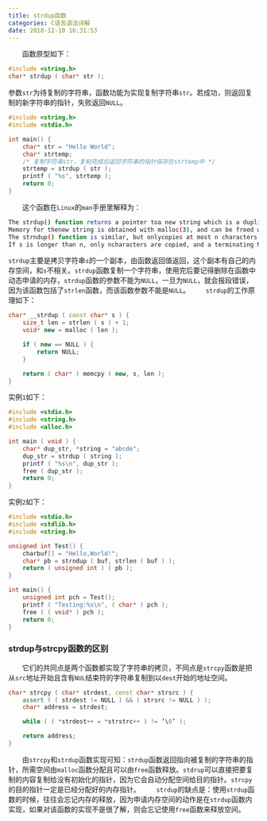 ```yaml
---
title: strdup函数
categories: C语言语法详解
date: 2018-12-10 16:31:53
---
```

&emsp;&emsp;函数原型如下：<!--more-->

``` cpp
#include <string.h>
char* strdup ( char* str );
```

参数`str`为待复制的字符串，函数功能为实现复制字符串`str`。若成功，则返回复制的新字符串的指针，失败返回`NULL`。

``` cpp
#include <string.h>
#include <stdio.h>

int main() {
    char* str = "Hello World";
    char* strtemp;
    /* 复制字符串str，复制完成后返回字符串的指针保存在strtemp中 */
    strtemp = strdup ( str );
    printf ( "%s", strtemp );
    return 0;
}
```

&emsp;&emsp;这个函数在`Linux`的`man`手册里解释为：

``` bash
The strdup() function returns a pointer toa new string which is a duplicate of the string s.
Memory for thenew string is obtained with malloc(3), and can be freed with free(3).
The strndup() function is similar, but onlycopies at most n characters.
If s is longer than n, only ncharacters are copied, and a terminating NUL is added.
```

`strdup`主要是拷贝字符串`s`的一个副本，由函数返回值返回，这个副本有自己的内存空间，和`s`不相关。`strdup`函数复制一个字符串，使用完后要记得删除在函数中动态申请的内存，`strdup`函数的参数不能为`NULL`，一旦为`NULL`，就会报段错误，因为该函数包括了`strlen`函数，而该函数参数不能是`NULL`。
&emsp;&emsp;`strdup`的工作原理如下：

``` cpp
char* __strdup ( const char* s ) {
    size_t len = strlen ( s ) + 1;
    void* new = malloc ( len );

    if ( new == NULL ) {
        return NULL;
    }

    return ( char* ) memcpy ( new, s, len );
}
```

实例`1`如下：

``` cpp
#include <stdio.h>
#include <string.h>
#include <alloc.h>

int main ( void ) {
    char* dup_str, *string = "abcde";
    dup_str = strdup ( string );
    printf ( "%s\n", dup_str );
    free ( dup_str );
    return 0;
}
```

实例`2`如下：

``` cpp
#include <stdio.h>
#include <stdlib.h>
#include <string.h>

unsigned int Test() {
    charbuf[] = "Hello,World!";
    char* pb = strndup ( buf, strlen ( buf ) );
    return ( unsigned int ) ( pb );
}

int main() {
    unsigned int pch = Test();
    printf ( "Testing:%s\n", ( char* ) pch );
    free ( ( void* ) pch );
    return 0;
}
```

### strdup与strcpy函数的区别

&emsp;&emsp;它们的共同点是两个函数都实现了字符串的拷贝，不同点是`strcpy`函数是把从`src`地址开始且含有`NUL`结束符的字符串复制到以`dest`开始的地址空间。

``` cpp
char* strcpy ( char* strdest, const char* strsrc ) {
    assert ( ( strdest != NULL ) && ( strsrc != NULL ) );
    char* address = strdest;

    while ( ( *strdest++ = *strstrc++ ) != ’\0’ );

    return address;
}
```

&emsp;&emsp;由`strcpy`和`strdup`函数实现可知：`strdup`函数返回指向被复制的字符串的指针，所需空间由`malloc`函数分配且可以由`free`函数释放。`stdrup`可以直接把要复制的内容复制给没有初始化的指针，因为它会自动分配空间给目的指针。`strcpy`的目的指针一定是已经分配好的内存指针。
&emsp;&emsp;`strdup`的缺点是：使用`strdup`函数的时候，往往会忘记内存的释放，因为申请内存空间的动作是在`strdup`函数内实现，如果对该函数的实现不是很了解，则会忘记使用`free`函数来释放空间。